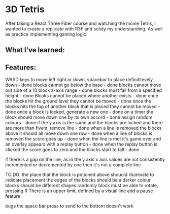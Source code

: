 # 3D Tetris 
After taking a React Three Fiber course and watching the movie Tetris, I wanted to create a replicate with R3F and solidy my understanding. As well as practice implementing gaming logic. 

## What I've learned: 

## Features: 
WASD keys to move left right or down, spacebar to place definititevely down - done
blocks cannot go below the base - done
blocks cannot move out side of a 10 block z-axis range - done
blocks must fall from a specified height - done
Blcoks cannot be placed where another exists - done
once the blocks hit the ground level they cannot be moved - done
once the blocks hits the top of another block that is placed they cannot be moved - done
once a block is locked, generate a new one - done
on a timer the block should move down one by its own accord - done
assign random colours - done 
if the y axis is the same and the blocks are locked and there are more than fivem, remove line - done
when a line is removed the blocks above it should all move down one row - done 
when a line of blocks is removed the score goes up - done
when the line is met it's game over and an overlay appears with a replay button - done
when the replay button is clicked the score goes to zero and the blocks start to fall - done

if there is a gap on the line, as in the y axis x axis values are not consistently incremented or decremented by one then it's not a complete line 

TO DO:
the place that the block is potioned above shouold illuminate to indicate placement
the edges of the blocks should be a darker colour
blocks should be different shapes randomly 
block must be able to rotate, pressing R
There is an upper limit, defined by a visual line
add a pause feature


bugs
the space bar press to send to the bottom doesn't work 
